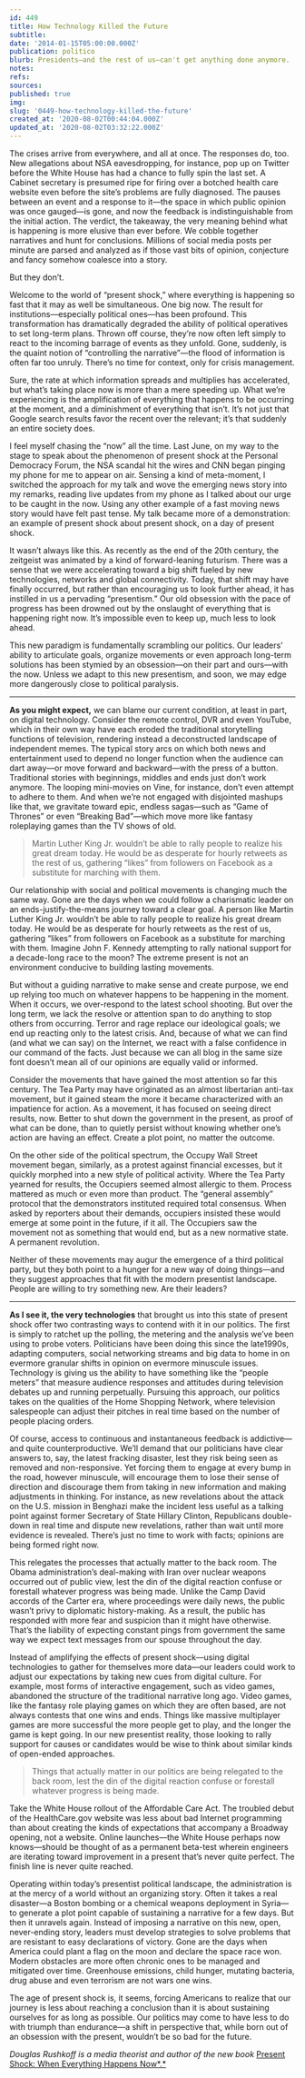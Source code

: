 ```yaml
---
id: 449
title: How Technology Killed the Future
subtitle: 
date: '2014-01-15T05:00:00.000Z'
publication: politico
blurb: Presidents—and the rest of us—can't get anything done anymore.
notes: 
refs: 
sources: 
published: true
img: 
slug: '0449-how-technology-killed-the-future'
created_at: '2020-08-02T00:44:04.000Z'
updated_at: '2020-08-02T03:32:22.000Z'
---
```

The crises arrive from everywhere, and all at once. The responses do, too. New allegations about NSA eavesdropping, for instance, pop up on Twitter before the White House has had a chance to fully spin the last set. A Cabinet secretary is presumed ripe for firing over a botched health care website even before the site’s problems are fully diagnosed. The pauses between an event and a response to it—the space in which public opinion was once gauged—is gone, and now the feedback is indistinguishable from the initial action. The verdict, the takeaway, the very meaning behind what is happening is more elusive than ever before. We cobble together narratives and hunt for conclusions. Millions of social media posts per minute are parsed and analyzed as if those vast bits of opinion, conjecture and fancy somehow coalesce into a story.

But they don’t.

Welcome to the world of “present shock,” where everything is happening so fast that it may as well be simultaneous. One big now. The result for institutions—especially political ones—has been profound. This transformation has dramatically degraded the ability of political operatives to set long-term plans. Thrown off course, they’re now often left simply to react to the incoming barrage of events as they unfold. Gone, suddenly, is the quaint notion of “controlling the narrative”—the flood of information is often far too unruly. There’s no time for context, only for crisis management.

Sure, the rate at which information spreads and multiplies has accelerated, but what’s taking place now is more than a mere speeding up. What we’re experiencing is the amplification of everything that happens to be occurring at the moment, and a diminishment of everything that isn’t. It’s not just that Google search results favor the recent over the relevant; it’s that suddenly an entire society does.

I feel myself chasing the “now” all the time. Last June, on my way to the stage to speak about the phenomenon of present shock at the Personal Democracy Forum, the NSA scandal hit the wires and CNN began pinging my phone for me to appear on air. Sensing a kind of meta-moment, I switched the approach for my talk and wove the emerging news story into my remarks, reading live updates from my phone as I talked about our urge to be caught in the now. Using any other example of a fast moving news story would have felt past tense. My talk became more of a demonstration: an example of present shock about present shock, on a day of present shock.

It wasn’t always like this. As recently as the end of the 20th century, the zeitgeist was animated by a kind of forward-leaning futurism. There was a sense that we were accelerating toward a big shift fueled by new technologies, networks and global connectivity. Today, that shift may have finally occurred, but rather than encouraging us to look further ahead, it has instilled in us a pervading “presentism.” Our old obsession with the pace of progress has been drowned out by the onslaught of everything that is happening right now. It’s impossible even to keep up, much less to look ahead.

This new paradigm is fundamentally scrambling our politics. Our leaders’ ability to articulate goals, organize movements or even approach long-term solutions has been stymied by an obsession—on their part and ours—with the now. Unless we adapt to this new presentism, and soon, we may edge more dangerously close to political paralysis.

***

**As you might expect,** we can blame our current condition, at least in part, on digital technology. Consider the remote control, DVR and even YouTube, which in their own way have each eroded the traditional storytelling functions of television, rendering instead a deconstructed landscape of independent memes. The typical story arcs on which both news and entertainment used to depend no longer function when the audience can dart away—or move forward and backward—with the press of a button. Traditional stories with beginnings, middles and ends just don’t work anymore. The looping mini-movies on Vine, for instance, don’t even attempt to adhere to them. And when we’re not engaged with disjointed mashups like that, we gravitate toward epic, endless sagas—such as “Game of Thrones” or even “Breaking Bad”—which move more like fantasy roleplaying games than the TV shows of old.

> Martin Luther King Jr. wouldn’t be able to rally people to realize his great dream today. He would be as desperate for hourly retweets as the rest of us, gathering “likes” from followers on Facebook as a substitute for marching with them.

Our relationship with social and political movements is changing much the same way. Gone are the days when we could follow a charismatic leader on an ends-justify-the-means journey toward a clear goal. A person like Martin Luther King Jr. wouldn’t be able to rally people to realize his great dream today. He would be as desperate for hourly retweets as the rest of us, gathering “likes” from followers on Facebook as a substitute for marching with them. Imagine John F. Kennedy attempting to rally national support for a decade-long race to the moon? The extreme present is not an environment conducive to building lasting movements.

But without a guiding narrative to make sense and create purpose, we end up relying too much on whatever happens to be happening in the moment. When it occurs, we over-respond to the latest school shooting. But over the long term, we lack the resolve or attention span to do anything to stop others from occurring. Terror and rage replace our ideological goals; we end up reacting only to the latest crisis. And, because of what we can find (and what we can say) on the Internet, we react with a false confidence in our command of the facts. Just because we can all blog in the same size font doesn’t mean all of our opinions are equally valid or informed.

Consider the movements that have gained the most attention so far this century. The Tea Party may have originated as an almost libertarian anti-tax movement, but it gained steam the more it became characterized with an impatience for action. As a movement, it has focused on seeing direct results, now. Better to shut down the government in the present, as proof of what can be done, than to quietly persist without knowing whether one’s action are having an effect. Create a plot point, no matter the outcome.

On the other side of the political spectrum, the Occupy Wall Street movement began, similarly, as a protest against financial excesses, but it quickly morphed into a new style of political activity. Where the Tea Party yearned for results, the Occupiers seemed almost allergic to them. Process mattered as much or even more than product. The “general assembly” protocol that the demonstrators instituted required total consensus. When asked by reporters about their demands, occupiers insisted these would emerge at some point in the future, if it all. The Occupiers saw the movement not as something that would end, but as a new normative state. A permanent revolution.

Neither of these movements may augur the emergence of a third political party, but they both point to a hunger for a new way of doing things—and they suggest approaches that fit with the modern presentist landscape. People are willing to try something new. Are their leaders?

***

**As I see it, the very technologies** that brought us into this state of present shock offer two contrasting ways to contend with it in our politics. The first is simply to ratchet up the polling, the metering and the analysis we’ve been using to probe voters. Politicians have been doing this since the late1990s, adapting computers, social networking streams and big data to home in on evermore granular shifts in opinion on evermore minuscule issues. Technology is giving us the ability to have something like the “people meters” that measure audience responses and attitudes during television debates up and running perpetually. Pursuing this approach, our politics takes on the qualities of the Home Shopping Network, where television salespeople can adjust their pitches in real time based on the number of people placing orders.

Of course, access to continuous and instantaneous feedback is addictive—and quite counterproductive. We’ll demand that our politicians have clear answers to, say, the latest fracking disaster, lest they risk being seen as removed and non-responsive. Yet forcing them to engage at every bump in the road, however minuscule, will encourage them to lose their sense of direction and discourage them from taking in new information and making adjustments in thinking. For instance, as new revelations about the attack on the U.S. mission in Benghazi make the incident less useful as a talking point against former Secretary of State Hillary Clinton, Republicans double-down in real time and dispute new revelations, rather than wait until more evidence is revealed. There’s just no time to work with facts; opinions are being formed right now.

This relegates the processes that actually matter to the back room. The Obama administration’s deal-making with Iran over nuclear weapons occurred out of public view, lest the din of the digital reaction confuse or forestall whatever progress was being made. Unlike the Camp David accords of the Carter era, where proceedings were daily news, the public wasn’t privy to diplomatic history-making. As a result, the public has responded with more fear and suspicion than it might have otherwise. That’s the liability of expecting constant pings from government the same way we expect text messages from our spouse throughout the day.

Instead of amplifying the effects of present shock—using digital technologies to gather for themselves more data—our leaders could work to adjust our expectations by taking new cues from digital culture. For example, most forms of interactive engagement, such as video games, abandoned the structure of the traditional narrative long ago. Video games, like the fantasy role playing games on which they are often based, are not always contests that one wins and ends. Things like massive multiplayer games are more successful the more people get to play, and the longer the game is kept going. In our new presentist reality, those looking to rally support for causes or candidates would be wise to think about similar kinds of open-ended approaches.

> Things that actually matter in our politics are being relegated to the back room, lest the din of the digital reaction confuse or forestall whatever progress is being made.

Take the White House rollout of the Affordable Care Act. The troubled debut of the HealthCare.gov website was less about bad Internet programming than about creating the kinds of expectations that accompany a Broadway opening, not a website. Online launches—the White House perhaps now knows—should be thought of as a permanent beta-test wherein engineers are iterating toward improvement in a present that’s never quite perfect. The finish line is never quite reached.

Operating within today’s presentist political landscape, the administration is at the mercy of a world without an organizing story. Often it takes a real disaster—a Boston bombing or a chemical weapons deployment in Syria—to generate a plot point capable of sustaining a narrative for a few days. But then it unravels again. Instead of imposing a narrative on this new, open, never-ending story, leaders must develop strategies to solve problems that are resistant to easy declarations of victory. Gone are the days when America could plant a flag on the moon and declare the space race won. Modern obstacles are more often chronic ones to be managed and mitigated over time. Greenhouse emissions, child hunger, mutating bacteria, drug abuse and even terrorism are not wars one wins.

The age of present shock is, it seems, forcing Americans to realize that our journey is less about reaching a conclusion than it is about sustaining ourselves for as long as possible. Our politics may come to have less to do with triumph than endurance—a shift in perspective that, while born out of an obsession with the present, wouldn’t be so bad for the future.

*Douglas Rushkoff is a media theorist and author of the new book* [Present Shock: When Everything Happens Now*.*](http://www.amazon.com/Present-Shock-When-Everything-Happens/dp/1591844762)
